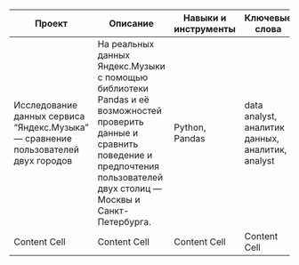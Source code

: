 # 
| Проект  | Описание |Навыки и инструменты|Ключевые слова|
| ------------- | ------------- | ------------- | ------------- |
| Исследование данных сервиса “Яндекс.Музыка” — сравнение пользователей двух городов  | На реальных данных Яндекс.Музыки c помощью библиотеки Pandas и её возможностей проверить данные и сравнить поведение и предпочтения пользователей двух столиц — Москвы и Санкт-Петербурга.  | Python, Pandas  | data analyst, аналитик данных, аналитик, analyst  |
| Content Cell  | Content Cell  | Content Cell  | Content Cell  |



